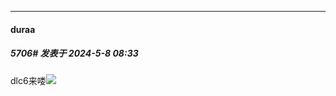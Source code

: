 ﻿
*****

####  duraa  
##### 5706#       发表于 2024-5-8 08:33

dlc6来喽<img src="https://static.saraba1st.com/image/smiley/face2017/035.png" referrerpolicy="no-referrer">

